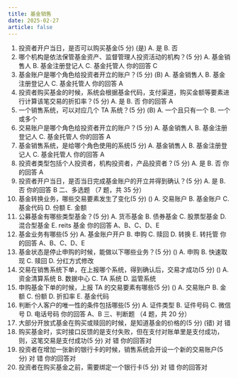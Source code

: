 ```yaml
---
title: 基金销售
date: 2025-02-27
article: false
---
```


1. 投资者开户当日，是否可以购买基金(5 分) (是)
   A. 是
   B. 否
1. 哪个机构是依法保管基金资产、监督管理人投资活动的机构？(5 分)
   A. 基金销售人
   B. 基金注册登记人
   C. 基金托管人
   你的回答 C
1. 基金账户是哪个角色给投资者开立的账户？(5 分) (B)
   A. 基金销售人
   B. 基金注册登记人
   C. 基金托管人
   你的回答 A
1. 投资者购买基金的时候，系统会根据基金代码，支付渠道，购买金额等要素进行计算该笔交易的折扣率？(5 分)
   A. 是
   B. 否
   你的回答 A
1. 一个销售系统，可以对应几个 TA 系统？(5 分) (B)
   A. 一个且只有一个
   B. 一个或多个
1. 交易账户是哪个角色给投资者开立的账户？(5 分)
   A. 基金销售人
   B. 基金注册登记人
   C. 基金托管人
   你的回答 A
1. 基金销售系统，是给哪个角色使用的系统(5 分)
   A. 基金销售人
   B. 基金注册登记人
   C. 基金托管人
   你的回答 A
1. 投资者类型包括个人投资者，机构投资者，产品投资者？(5 分)
   A. 是
   B. 否
   你的回答 A
1. 投资者开户当日，是否当日完成基金账户的开立并得到确认？(5 分)
   A. 是
   B. 否
   你的回答 B
   二、多选题 （7 题，共 35 分）
1. 基金转换业务，哪些交易要素发生了变化(5 分) ()
   A. 交易账户
   B. 基金账户
   C. 基金代码
   D. 份额
   E. 金额
1. 公募基金有哪些类型基金？(5 分)
   A. 货币基金
   B. 债券基金
   C. 股票型基金
   D. 混合型基金
   E. reits 基金
   你的回答 A、B、C、D、E
1. 基金业务有哪些(5 分)
   A. 基金账户开户
   B. 申购
   C. 赎回
   D. 转换
   E. 转托管
   你的回答 A、B、C、D、E
1. 基金状态是停止申购的时候，能做以下哪些业务？(5 分) ()
   A. 申购
   B. 快速取现
   C. 赎回
   D. 分红方式修改
1. 交易在销售系统下单，在上报哪个系统，得到确认后，交易才成功(5 分) ()
   A. 资金清算系统
   B. 数据中心
   C. TA 系统
   D. 监管系统
1. 申购基金下单的时候，上报 TA 的交易要素有哪些(5 分) ()
   A. 交易账户
   B. 金额
   C. 份额
   D. 折扣率
   E. 基金代码
1. 判断个人客户的唯一性的条件包括哪些(5 分)
   A. 证件类型
   B. 证件号码
   C. 微信号
   D. 电话号码
   你的回答 A、B
   三、判断题 （4 题，共 20 分）
1. 大部分开放式基金在购买或赎回的时候，是知道基金的价格的(5 分) (错)
   对
   错
1. 购买基金时，实时接口反馈的是支付失败，但在支付对账单里是支付成功，则，这笔交易是支付成功(5 分)
   对
   错
   你的回答对
1. 投资者在增加一张新的银行卡的时候，销售系统会开设一个新的交易账户(5 分)
   对
   错
   你的回答对
1. 投资者在购买基金之前，需要绑定一个银行卡(5 分)
   对
   错
   你的回答对
